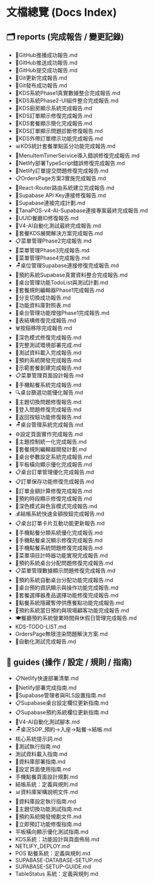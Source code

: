 # 文檔總覽 (Docs Index)

## 🗂 reports (完成報告 / 變更記錄)

- 🚀GitHub推播成功報告.md
- 🚀GitHub推送成功報告.md
- 🚀GitHub提交成功報告.md
- 🚀Git更新完成報告.md
- 🚀Git發布成功報告.md
- 🎉KDS系統Phase1真實數據整合完成報告.md
- 🎊KDS系統Phase2-UI組件整合完成報告.md
- 🍳KDS廚房顯示系統完成報告.md
- 🎉KDS訂單顯示修復完成報告.md
- 🎨KDS套餐顯示簡化完成報告.md
- 🔧KDS訂單顯示問題診斷修復報告.md
- 🥡KDS外帶訂單標示功能完成報告.md
- 📊KDS統計套餐單點區分功能完成報告.md
- 🔧MenuItemTimerService導入錯誤修復完成報告.md
- 🚀Netlify部署TypeScript錯誤修復完成報告.md
- 🎉Netlify訂單提交問題修復完成報告.md
- 📋OrdersPage方案3實施完成報告.md
- 🚀React-Router路由系統建立完成報告.md
- 🔧Supabase API Key連接修復報告.md
- 🎯Supabase連接完成計劃.md
- 🎉TanaPOS-v4-AI-Supabase連接專案最終完成報告.md
- 🔧UUID餐廳ID修復報告.md
- 🎉V4-AI自動化測試最終完成報告.md
- 🎯套餐KDS展開解決方案完成報告.md
- 📋菜單管理Phase2完成報告.md
- 📂菜單管理Phase3完成報告.md
- 📂菜單管理Phase4完成報告.md
- 🪑桌位管理Supabase連接修復完成報告.md
- 🎉預約系統Supabase真實資料整合完成報告.md
- 🎯桌台管理功能TodoList與測試計劃.md
- 🎯套餐規則編輯器Phase1完成報告.md
- 🎊分支切換成功報告.md
- 🎯功能資料庫對照表.md
- 🎊桌台管理功能增強Phase1完成報告.md
- 🔧表結構修復完成報告.md
- 🗑️按鈕移除完成報告.md
- 🌙深色模式修復完成報告.md
- 🎉完整測試環境部署完成.md
- 🎉測試資料載入完成報告.md
- 🎉預約系統開發完成報告.md
- 🎯示範套餐創建完成報告.md
- 📋菜單管理頁面設計報告.md
- 📱手機點餐系統完成報告.md
- 🔍桌台篩選功能優化報告.md
- 🔧主題切換問題修復報告.md
- 🔧登入問題修復完成報告.md
- 🔧返回按鈕功能修復報告.md
- 🪑桌台管理系統完成報告.md
- ⚙️設定頁面實作完成報告.md
- 🎨主題控制統一化完成報告.md
- 🎯套餐規則編輯器開發計劃.md
- 🎊桌台參數設定系統完成報告.md
- 🎯平板橫向顯示優化完成報告.md
- 📋桌台訂單管理優化完成報告.md
- 📋訂單保存功能修復完成報告.md
- 🔧訂單金額計算修復完成報告.md
- 🔧預約時段顯示修復完成報告.md
- 🎨深色模式與色盲模式完成報告.md
- 💰結帳系統快速金額按鈕完成報告.md
- 📋桌台訂單卡片互動功能更新報告.md
- 🔧手機點餐分類系統優化完成報告.md
- 🔧手機點餐桌況顯示修復完成報告.md
- 🔧手機點餐系統問題修復完成報告.md
- 📍菜單項目計時器功能實現完成報告.md
- 🎉預約系統桌台分配問題修復完成報告.md
- 📋菜單管理數據顯示問題修復完成報告.md
- 🤖預約系統自動桌台分配功能完成報告.md
- 🎉桌台預約資訊顯示與操作功能完成報告.md
- 🔧套餐選擇器產品選擇功能修復完成報告.md
- 🚫點餐系統隱藏暫停供應餐點功能完成報告.md
- 🎉預約系統當日預約與現場顧客功能完成報告.md
- 🍽️餐廳預約系統營業時間與休假日管理完成報告.md
- KDS-TODO-LIST.md
- OrdersPage無限渲染問題解決方案.md
- 🧪自動化測試完成報告.md

## 📘 guides (操作 / 設定 / 規則 / 指南)

- 📋Netlify快速部署清單.md
- 🚀Netlify部署完成指南.md
- 🔐Supabase管理者與RLS設置指南.md
- 📋Supabase桌台設定欄位更新指南.md
- 📋Supabase預約系統欄位更新指南.md
- 🧪V4-AI自動化測試腳本.md
- 🪑桌況SOP_預約→入座→點餐→結帳.md
- 核心系統提示詞.md
- 🚀測試執行指南.md
- 測試資料載入指南.md
- 🚀資料庫部署指南.md
- 📖設定頁面使用指南.md
- 手機點餐頁面設計規劃.md
- 結帳系統：定義與規則.md
- 📊資料庫架構說明文件.md
- 🚀資料庫設定執行指南.md
- 🎨主題切換功能測試指南.md
- 📅預約系統開發規劃文件.md
- 🚀立即預訂功能修復指南.md
- 平板橫向顯示優化測試指南.md
- KDS系統：功能設計與頁面佈局.md
- NETLIFY_DEPLOY.md
- POS 點餐系統：定義與規則.md
- SUPABASE-DATABASE-SETUP.md
- SUPABASE-SETUP-GUIDE.md
- TableStatus 系統：定義與規則.md
